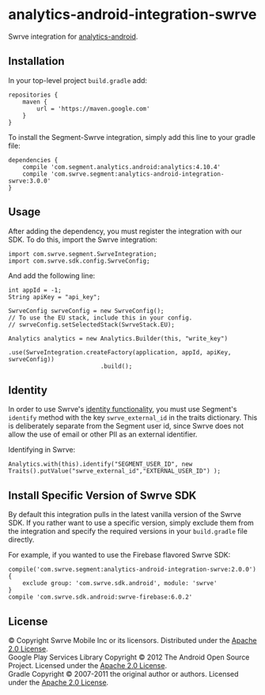 analytics-android-integration-swrve
======================================

Swrve integration for [analytics-android](https://github.com/segmentio/analytics-android).

## Installation

In your top-level project `build.gradle` add:

```
repositories {
    maven {
        url = 'https://maven.google.com'
    }
}
```

To install the Segment-Swrve integration, simply add this line to your gradle file:

```
dependencies {
    compile 'com.segment.analytics.android:analytics:4.10.4'
    compile 'com.swrve.segment:analytics-android-integration-swrve:3.0.0'
}
```

## Usage

After adding the dependency, you must register the integration with our SDK.  To do this, import the Swrve integration:


```
import com.swrve.segment.SwrveIntegration;
import com.swrve.sdk.config.SwrveConfig;
```

And add the following line:

```
int appId = -1;
String apiKey = "api_key";

SwrveConfig swrveConfig = new SwrveConfig();
// To use the EU stack, include this in your config.
// swrveConfig.setSelectedStack(SwrveStack.EU);

Analytics analytics = new Analytics.Builder(this, "write_key")
                          .use(SwrveIntegration.createFactory(application, appId, apiKey, swrveConfig))
                          .build();
```

## Identity

In order to use Swrve's [identity functionality](https://docs.swrve.com/developer-documentation/integration/android/#User_identity), you must use Segment's `identify` method with the key `swrve_external_id` in the traits dictionary. This is deliberately separate from the Segment user id, since Swrve does not allow the use of email or other PII as an external identifier.

Identifying in Swrve:
```
Analytics.with(this).identify("SEGMENT_USER_ID", new Traits().putValue("swrve_external_id","EXTERNAL_USER_ID") );
```

## Install Specific Version of Swrve SDK

By default this integration pulls in the latest vanilla version of the Swrve SDK. If you rather want to use a specific version, simply exclude them from the integration and specify the required versions in your `build.gradle` file directly.

For example, if you wanted to use the Firebase flavored Swrve SDK:

```
compile('com.swrve.segment:analytics-android-integration-swrve:2.0.0') {
    exclude group: 'com.swrve.sdk.android', module: 'swrve'
}
compile 'com.swrve.sdk.android:swrve-firebase:6.0.2'
```

License
-------
© Copyright Swrve Mobile Inc or its licensors. Distributed under the [Apache 2.0 License](LICENSE).  
Google Play Services Library Copyright © 2012 The Android Open Source Project. Licensed under the [Apache 2.0 License](http://www.apache.org/licenses/LICENSE-2.0).  
Gradle Copyright © 2007-2011 the original author or authors. Licensed under the [Apache 2.0 License](http://www.apache.org/licenses/LICENSE-2.0).
